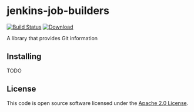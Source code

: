 # jenkins-job-builders
[![Build Status](https://travis-ci.org/hmrc/git-stamp.svg)](https://travis-ci.org/hmrc/git-stamp) [ ![Download](https://api.bintray.com/packages/hmrc/releases/git-stamp/images/download.svg) ](https://bintray.com/hmrc/releases/git-stamp/_latestVersion)

A library that provides Git information

## Installing

TODO

## License

This code is open source software licensed under the [Apache 2.0 License]("http://www.apache.org/licenses/LICENSE-2.0.html").

